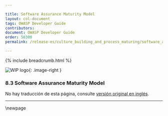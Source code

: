 ```yaml
---

title: Software Assurance Maturity Model
layout: col-document
tags: OWASP Developer Guide
contributors:
document: OWASP Developer Guide
order: 50300
permalink: /release-es/culture_building_and_process_maturing/software_assurance_maturity_model/

---
```


{% include breadcrumb.html %}

<style type="text/css">
.image-right {
  height: 180px;
  display: block;
  margin-left: auto;
  margin-right: auto;
  float: right;
}
</style>

![WIP logo](../../../assets/images/dg_wip.png "Trabajo en curso"){: .image-right }

### 8.3 Software Assurance Maturity Model

No hay traducción de esta página, consulte [versión original en inglés][release1003].

----

[release1003]: https://github.com/OWASP/www-project-developer-guide/blob/main/release/10-culture-process/03-samm.md

\newpage
